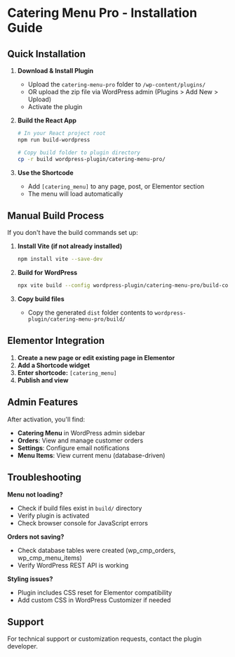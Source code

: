 
# Catering Menu Pro - Installation Guide

## Quick Installation

1. **Download & Install Plugin**
   - Upload the `catering-menu-pro` folder to `/wp-content/plugins/`
   - OR upload the zip file via WordPress admin (Plugins > Add New > Upload)
   - Activate the plugin

2. **Build the React App**
   ```bash
   # In your React project root
   npm run build-wordpress
   
   # Copy build folder to plugin directory
   cp -r build wordpress-plugin/catering-menu-pro/
   ```

3. **Use the Shortcode**
   - Add `[catering_menu]` to any page, post, or Elementor section
   - The menu will load automatically

## Manual Build Process

If you don't have the build commands set up:

1. **Install Vite (if not already installed)**
   ```bash
   npm install vite --save-dev
   ```

2. **Build for WordPress**
   ```bash
   npx vite build --config wordpress-plugin/catering-menu-pro/build-config/vite.config.wordpress.js
   ```

3. **Copy build files**
   - Copy the generated `dist` folder contents to `wordpress-plugin/catering-menu-pro/build/`

## Elementor Integration

1. **Create a new page or edit existing page in Elementor**
2. **Add a Shortcode widget**
3. **Enter shortcode:** `[catering_menu]`
4. **Publish and view**

## Admin Features

After activation, you'll find:
- **Catering Menu** in WordPress admin sidebar
- **Orders**: View and manage customer orders
- **Settings**: Configure email notifications
- **Menu Items**: View current menu (database-driven)

## Troubleshooting

**Menu not loading?**
- Check if build files exist in `build/` directory
- Verify plugin is activated
- Check browser console for JavaScript errors

**Orders not saving?**
- Check database tables were created (wp_cmp_orders, wp_cmp_menu_items)
- Verify WordPress REST API is working

**Styling issues?**
- Plugin includes CSS reset for Elementor compatibility
- Add custom CSS in WordPress Customizer if needed

## Support

For technical support or customization requests, contact the plugin developer.
